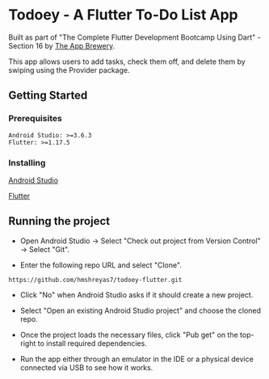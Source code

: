 # Todoey - A Flutter To-Do List App

Built as part of "The Complete Flutter Development Bootcamp Using Dart" - Section 16 by [The App Brewery](https://www.appbrewery.co/).

This app allows users to add tasks, check them off, and delete them by swiping using the Provider package.

## Getting Started

### Prerequisites

```
Android Studio: >=3.6.3
Flutter: >=1.17.5
```
### Installing

[Android Studio](https://developer.android.com/studio)

[Flutter](https://flutter.dev/docs/get-started/install)

## Running the project

* Open Android Studio -> Select "Check out project from Version Control" -> Select "Git".

* Enter the following repo URL and select "Clone".
```
https://github.com/hmshreyas7/todoey-flutter.git
```

* Click "No" when Android Studio asks if it should create a new project.

* Select "Open an existing Android Studio project" and choose the cloned repo.

* Once the project loads the necessary files, click "Pub get" on the top-right to install required dependencies.

* Run the app either through an emulator in the IDE or a physical device connected via USB to see how it works.